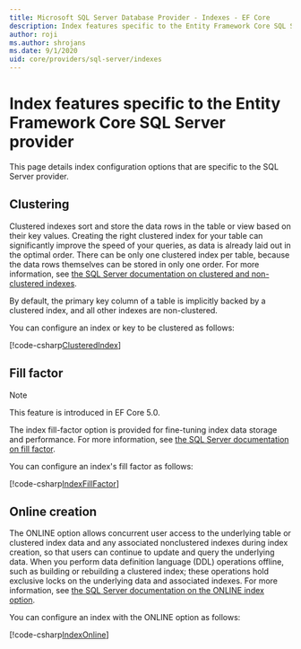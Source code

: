 ```yaml
---
title: Microsoft SQL Server Database Provider - Indexes - EF Core
description: Index features specific to the Entity Framework Core SQL Server provider
author: roji
ms.author: shrojans
ms.date: 9/1/2020
uid: core/providers/sql-server/indexes
---
```

# Index features specific to the Entity Framework Core SQL Server provider

This page details index configuration options that are specific to the SQL Server provider.

## Clustering

Clustered indexes sort and store the data rows in the table or view based on their key values. Creating the right clustered index for your table can significantly improve the speed of your queries, as data is already laid out in the optimal order. There can be only one clustered index per table, because the data rows themselves can be stored in only one order. For more information, see [the SQL Server documentation on clustered and non-clustered indexes](/sql/relational-databases/indexes/clustered-and-nonclustered-indexes-described).

By default, the primary key column of a table is implicitly backed by a clustered index, and all other indexes are non-clustered.

You can configure an index or key to be clustered as follows:

[!code-csharp[ClusteredIndex](../../../../samples/core/SqlServer/Indexes/ClusteredIndexContext.cs?name=ClusteredIndex)]

## Fill factor

> [!NOTE]
> This feature is introduced in EF Core 5.0.

The index fill-factor option is provided for fine-tuning index data storage and performance. For more information, see [the SQL Server documentation on fill factor](https://docs.microsoft.com/sql/relational-databases/indexes/specify-fill-factor-for-an-index).

You can configure an index's fill factor as follows:

[!code-csharp[IndexFillFactor](../../../../samples/core/SqlServer/Indexes/IndexFillFactorContext.cs?name=IndexFillFactor)]

## Online creation

The ONLINE option allows concurrent user access to the underlying table or clustered index data and any associated nonclustered indexes during index creation, so that users can continue to update and query the underlying data. When you perform data definition language (DDL) operations offline, such as building or rebuilding a clustered index; these operations hold exclusive locks on the underlying data and associated indexes. For more information, see [the SQL Server documentation on the ONLINE index option](https://docs.microsoft.com/sql/relational-databases/indexes/perform-index-operations-online).

You can configure an index with the ONLINE option as follows:

[!code-csharp[IndexOnline](../../../../samples/core/SqlServer/Indexes/IndexOnlineContext.cs?name=IndexOnline)]
